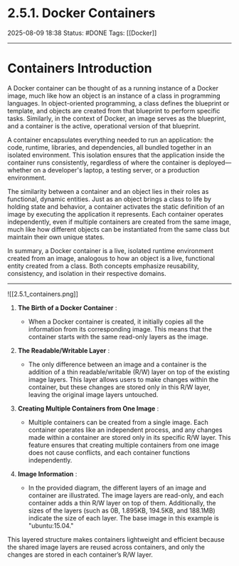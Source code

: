 # 2.5.1. Docker Containers

2025-08-09 18:38
Status: #DONE 
Tags: [[Docker]]

---
# Containers Introduction
A Docker container can be thought of as a running instance of a Docker image, much like how an object is an instance of a class in programming languages. In object-oriented programming, a class defines the blueprint or template, and objects are created from that blueprint to perform specific tasks. Similarly, in the context of Docker, an image serves as the blueprint, and a container is the active, operational version of that blueprint.

A container encapsulates everything needed to run an application: the code, runtime, libraries, and dependencies, all bundled together in an isolated environment. This isolation ensures that the application inside the container runs consistently, regardless of where the container is deployed—whether on a developer's laptop, a testing server, or a production environment.

The similarity between a container and an object lies in their roles as functional, dynamic entities. Just as an object brings a class to life by holding state and behavior, a container activates the static definition of an image by executing the application it represents. Each container operates independently, even if multiple containers are created from the same image, much like how different objects can be instantiated from the same class but maintain their own unique states.

In summary, a Docker container is a live, isolated runtime environment created from an image, analogous to how an object is a live, functional entity created from a class. Both concepts emphasize reusability, consistency, and isolation in their respective domains.

---

![[2.5.1_containers.png]]

1. **The Birth of a Docker Container** :
    
    - When a Docker container is created, it initially copies all the information from its corresponding image. This means that the container starts with the same read-only layers as the image.
2. **The Readable/Writable Layer** :
    
    - The only difference between an image and a container is the addition of a thin readable/writable (R/W) layer on top of the existing image layers. This layer allows users to make changes within the container, but these changes are stored only in this R/W layer, leaving the original image layers untouched.
3. **Creating Multiple Containers from One Image** :
    
    - Multiple containers can be created from a single image. Each container operates like an independent process, and any changes made within a container are stored only in its specific R/W layer. This feature ensures that creating multiple containers from one image does not cause conflicts, and each container functions independently.
4. **Image Information** :
    
    - In the provided diagram, the different layers of an image and container are illustrated. The image layers are read-only, and each container adds a thin R/W layer on top of them. Additionally, the sizes of the layers (such as 0B, 1.895KB, 194.5KB, and 188.1MB) indicate the size of each layer. The base image in this example is "ubuntu:15.04."

This layered structure makes containers lightweight and efficient because the shared image layers are reused across containers, and only the changes are stored in each container’s R/W layer.